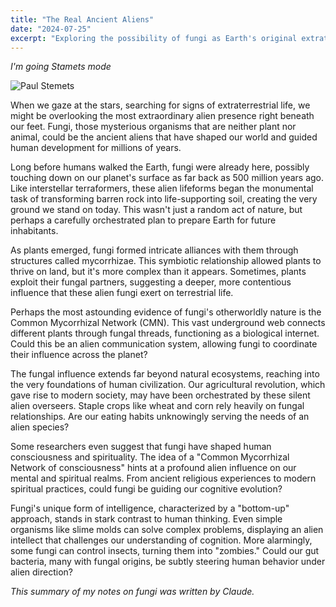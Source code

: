 ```yaml
---
title: "The Real Ancient Aliens"
date: "2024-07-25"
excerpt: "Exploring the possibility of fungi as Earth's original extraterrestrial influencers."
---
```


*I'm going Stamets mode*

![Paul Stemets](/images/stamets.jpg "Paul Stamets on JRE")

When we gaze at the stars, searching for signs of extraterrestrial life, we might be overlooking the most extraordinary alien presence right beneath our feet. Fungi, those mysterious organisms that are neither plant nor animal, could be the ancient aliens that have shaped our world and guided human development for millions of years.

Long before humans walked the Earth, fungi were already here, possibly touching down on our planet's surface as far back as 500 million years ago. Like interstellar terraformers, these alien lifeforms began the monumental task of transforming barren rock into life-supporting soil, creating the very ground we stand on today. This wasn't just a random act of nature, but perhaps a carefully orchestrated plan to prepare Earth for future inhabitants.

As plants emerged, fungi formed intricate alliances with them through structures called mycorrhizae. This symbiotic relationship allowed plants to thrive on land, but it's more complex than it appears. Sometimes, plants exploit their fungal partners, suggesting a deeper, more contentious influence that these alien fungi exert on terrestrial life.

Perhaps the most astounding evidence of fungi's otherworldly nature is the Common Mycorrhizal Network (CMN). This vast underground web connects different plants through fungal threads, functioning as a biological internet. Could this be an alien communication system, allowing fungi to coordinate their influence across the planet?

The fungal influence extends far beyond natural ecosystems, reaching into the very foundations of human civilization. Our agricultural revolution, which gave rise to modern society, may have been orchestrated by these silent alien overseers. Staple crops like wheat and corn rely heavily on fungal relationships. Are our eating habits unknowingly serving the needs of an alien species?

Some researchers even suggest that fungi have shaped human consciousness and spirituality. The idea of a "Common Mycorrhizal Network of consciousness" hints at a profound alien influence on our mental and spiritual realms. From ancient religious experiences to modern spiritual practices, could fungi be guiding our cognitive evolution?

Fungi's unique form of intelligence, characterized by a "bottom-up" approach, stands in stark contrast to human thinking. Even simple organisms like slime molds can solve complex problems, displaying an alien intellect that challenges our understanding of cognition. More alarmingly, some fungi can control insects, turning them into "zombies." Could our gut bacteria, many with fungal origins, be subtly steering human behavior under alien direction?

*This summary of my notes on fungi was written by Claude.*